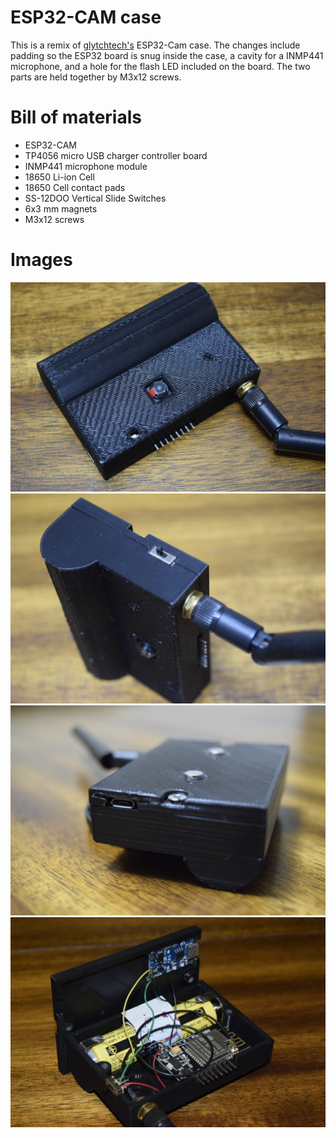 # ESP32-CAM case
This is a remix of [glytchtech's](https://github.com/glytchtech/ESPCam) ESP32-Cam case. The changes include padding so the ESP32 board is snug inside the case, a cavity for a INMP441 microphone, and a hole for the flash LED included on the board. The two parts are held together by M3x12 screws.

# Bill of materials
- ESP32-CAM
- TP4056 micro USB charger controller board
- INMP441 microphone module
- 18650 Li-ion Cell
- 18650 Cell contact pads
- SS-12DOO Vertical Slide Switches
- 6x3 mm magnets
- M3x12 screws

# Images
![Front](https://github.com/Mr0utside/ESP32-CAM_case/blob/main/Images/1.JPG)
![Top](https://github.com/Mr0utside/ESP32-CAM_case/blob/main/Images/2.JPG)
![Bot](https://github.com/Mr0utside/ESP32-CAM_case/blob/main/Images/3.JPG)
![Inside](https://github.com/Mr0utside/ESP32-CAM_case/blob/main/Images/4.JPG)
